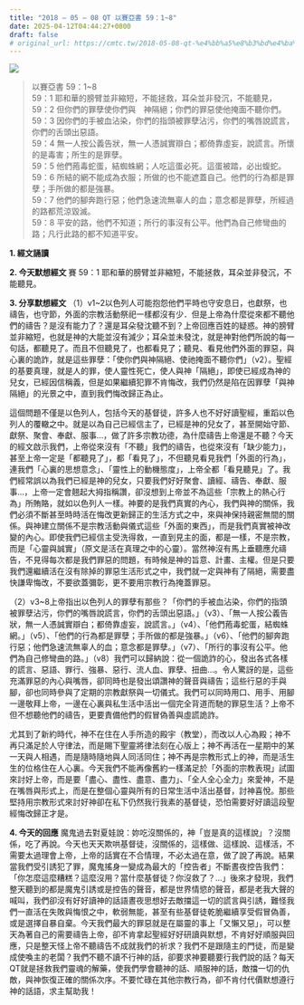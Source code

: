 ```yaml
---
title: "2018 – 05 – 08 QT 以賽亞書 59：1~8"
date: 2025-04-12T04:44:27+0800
draft: false
# original_url: https://cmtc.tw/2018-05-08-qt-%e4%bb%a5%e8%b3%bd%e4%ba%9e%e6%9b%b8-59%ef%bc%9a18
---
```


![](/images/qt.jpg)
> 以賽亞書 59：1\~8  
> 59：1 耶和華的膀臂並非縮短，不能拯救，耳朵並非發沉，不能聽見，  
> 59：2 但你們的罪孽使你們與　神隔絕；你們的罪惡使他掩面不聽你們。  
> 59：3 因你們的手被血沾染，你們的指頭被罪孽沾污，你們的嘴唇說謊言，你們的舌頭出惡語。  
> 59：4 無一人按公義告狀，無一人憑誠實辯白；都倚靠虛妄，說謊言。所懷的是毒害；所生的是罪孽。  
> 59：5 他們菢毒蛇蛋，結蜘蛛網；人吃這蛋必死。這蛋被踏，必出蝮蛇。  
> 59：6 所結的網不能成為衣服；所做的也不能遮蓋自己。他們的行為都是罪孽；手所做的都是強暴。  
> 59：7 他們的腳奔跑行惡；他們急速流無辜人的血；意念都是罪孽，所經過的路都荒涼毀滅。  
> 59：8 平安的路，他們不知道；所行的事沒有公平。他們為自己修彎曲的路；凡行此路的都不知道平安。

**1. 經文誦讀**

**2.  今天默想經文**
賽 59：1 耶和華的膀臂並非縮短，不能拯救，耳朵並非發沉，不能聽見。

**3. 分享默想經文**
（1）v1\~2以色列人可能抱怨他們平時也守安息日，也獻祭，也禱告，也守節，外面的宗教活動祭祀一樣都沒有少．但是上帝為什麼從來都不聽他們的禱告？是沒有能力了？還是耳朵發沈聽不到？上帝回應百姓的疑惑。神的膀臂並非縮短，也就是神的大能並沒有減少；耳朵並未發沈，就是神對他們所說的每一句話，都聽見了。而且不但聽見了，也都看見了；聽見、看見他們外面的罪惡，與心裏的詭詐，就是這些罪孽：「使你們與神隔絕、使祂掩面不聽你們」（v2）。聖經的基要真理，就是人的罪，使人靈性死亡，使人與神「隔絕」，即使已經成為神的兒女，已經因信稱義，但是如果繼續犯罪不肯悔改，我們仍然是陷在因罪孽「與神隔絕」的光景之中，直到我們悔改歸正為止。

這個問題不僅是以色列人，包括今天的基督徒，許多人也不好好讀聖經，重蹈以色列人的覆轍之中。就是以為自己已經信主了，已經是神的兒女了，甚至開始守節、獻祭、聚會、奉獻、服事…，做了許多宗教功德，為什麼禱告上帝還是不聽？今天的經文啟示我們，上帝從來沒有「不聽」我們的禱告，也從來沒有「缺少能力」，甚至上帝一定是「都聽見了」，都「看見了」，不但聽見看見我們「外面的行為」，連我們「心裏的思想意念」、「靈性上的動機態度」，上帝全都「看見聽見」了。我們經常誤以為我們已經是神的兒女，只要我們好好聚會、讀經、禱告、奉獻、服事…，上帝一定會翹起大拇指稱讚，卻沒想到上帝並不為這些「宗教上的熱心行為」所賄賂，就如以色列人一樣。神要的是我們真實的內心，我們與神的關係，我們必須不斷甚至時時活在悔改更新歸正的生活方式之中，來與神保持親密無間的關係。與神建立關係不是宗教活動與儀式這些「外面的東西」，而是我們真實被神改變的內心。即使我們已經信主受洗得救，一直到見主的面，都是一樣，不是宗教，而是「心靈與誠實」（原文是活在真理之中的心靈）。當然神沒有馬上垂聽應允禱告，不見得每次都是我們罪惡的問題，有時候是神的旨意、計畫、主權。但是只要我們還繼續活在沒有除掉的罪惡生活形式之中，我們就一定與神有了隔絕，需要盡快謙卑悔改，不要欲蓋彌彰，更不要用宗教行為掩蓋罪惡。

（2）v3\~8上帝指出以色列人的罪孽有那些？「你們的手被血沾染，你們的指頭被罪孽沾污，你們的嘴唇說謊言，你們的舌頭出惡語。」（v3）、「無一人按公義告狀，無一人憑誠實辯白；都倚靠虛妄，說謊言。」（v4）、「他們菢毒蛇蛋，結蜘蛛網。」（v5）、「他們的行為都是罪孽；手所做的都是強暴。」（v6）、「他們的腳奔跑行惡；他們急速流無辜人的血；意念都是罪孽。」（v7）、「所行的事沒有公平。他們為自己修彎曲的路。」（v8）我們可以歸納說：從一個詭詐的心，發出各式各樣的謊言、惡語、罪行、強暴、惡行、流人血、罪孽、扭曲…。令人驚訝的是，這些充滿罪惡的內心與嘴唇，卻同時也是發出頌讚神的聲音與禱告；這些行惡的手與腳，卻也同時參與了定期的宗教獻祭與一切儀式。我們可以同時用口、用手、用腳一邊敬拜上帝，一邊在心裏與私生活中活出一個完全背道而馳的罪惡生活？上帝不但不想聽他們的禱告，更要責備他們的假冒偽善與虛謊詭詐。

尤其到了新約時代，神不在住在人手所造的殿宇（教堂），而改以人心為殿；神不再只滿足於人守律法，而是賜下聖靈將律法刻在心版上；神不再活在一星期中的某一天與人相遇，而是隨時隨地與人同活同住；神不再是宗教形式上的神，而是活生生的位格住在人心裏。今天我們不能再像舊約一樣滿足於「外面的宗教表現」試圖來討好上帝，而是要「盡心、盡性、盡意、盡力」、「全人全心全力」來愛神，不是在嘴唇與形式上，而是在整個心靈與所有的日常生活中活出基督，討神喜悅。那些堅持用宗教形式來討好神卻在私下仍然我行我素的基督徒，恐怕需要好好讀這段聖經悔改歸正才是。

**4. 今天的回應**
魔鬼過去對夏娃說：妳吃沒關係的，神「豈是真的這樣說」？沒關係，吃了再說。今天也天天欺哄基督徒，沒關係的，這樣做、這樣說、這樣活，不需要太過理會上帝，上帝的話實在不合情理，不必太過在意，做了說了再說。結果當我們受引誘犯了罪，魔鬼搖身一變成為最大的「控告者」不斷晝夜控告我們：「你怎麼這麼糟糕？這麼沒用？當什麼基督徒？你沒救了？…」後來才發現，我們整天聽到的都是魔鬼引誘或是控告的聲音，都是世界情慾的聲音，都是老我大聲的喊叫，我們卻沒有好好讀神的話語晝夜思想好去敵擋這一切的謊言與引誘，難怪我們一直活在失敗與悔恨之中，軟弱無能，甚至有些基督徒乾脆繼續享受假冒偽善，或是選擇自暴自棄。今天我們最大的罪惡就是在屬靈的事上「又懶又惡」，可以整天為著自己的需要禱告上帝，卻不肯拿起聖經好好研讀與默想，不肯好好順服與回應，只是整天怪上帝不聽禱告不成就我們的祈求？我們不是跟隨主的門徒，而是變成使喚主的老闆？我們不聽不讀不行神的話，卻要求神要聽要行我們說的話？每天QT就是拯救我們靈魂的解藥，使我們學會聽神的話、順服神的話，敵擋一切的仇敵，與神恢復正確的關係次序。不要忙碌在其他宗教行為，卻不肯付代價默想遵行神的話語，求主幫助我！

